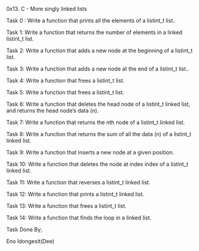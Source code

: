 0x13. C - More singly linked lists

Task 0 : Write a function that prints all the elements of a listint_t list.

Task 1: Write a function that returns the number of elements in a linked listint_t list.

Task 2: Write a function that adds a new node at the beginning of a listint_t list.

Task 3: Write a function that adds a new node at the end of a listint_t list..

Task 4: Write a function that frees a listint_t list.

Task 5: Write a function that frees a listint_t list.

Task 6: Write a function that deletes the head node of a listint_t linked list, and returns the head node’s data (n).

Task 7: Write a function that returns the nth node of a listint_t linked list.

Task 8: Write a function that returns the sum of all the data (n) of a listint_t linked list.

Task 9: Write a function that inserts a new node at a given position.

Task 10: Write a function that deletes the node at index index of a listint_t linked list.

Task 11: Write a function that reverses a listint_t linked list.

Task 12: Write a function that prints a listint_t linked list.

Task 13: Write a function that frees a listint_t list.

Task 14: Write a function that finds the loop in a linked list.

Task Done By;

Eno Idongesit(Dee)
